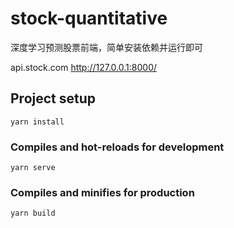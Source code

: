 # stock-quantitative

深度学习预测股票前端，简单安装依赖并运行即可

api.stock.com http://127.0.0.1:8000/

## Project setup
```
yarn install
```

### Compiles and hot-reloads for development
```
yarn serve
```

### Compiles and minifies for production
```
yarn build
```

